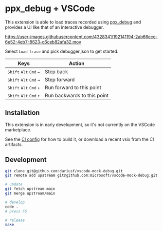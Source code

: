 
# ppx_debug + VSCode

This extension is able to load traces recorded using [ppx_debug](https://github.com/dariusf/ppx_debug) and provides a UI like that of an interactive debugger.

https://user-images.githubusercontent.com/4328341/192141194-2ab66ece-6e52-4eb7-8623-c6ceb82afa32.mov

Select `Load trace` and pick debugger.json to get started.

| Keys                                                        | Action                      |
| ----------------------------------------------------------- | --------------------------- |
| <kbd>Shift</kbd> <kbd>Alt</kbd> <kbd>Cmd</kbd> <kbd>←</kbd> | Step back                   |
| <kbd>Shift</kbd> <kbd>Alt</kbd> <kbd>Cmd</kbd> <kbd>→</kbd> | Step forward                |
| <kbd>Shift</kbd> <kbd>Alt</kbd> <kbd>Cmd</kbd> <kbd>↓</kbd> | Run forward to this point   |
| <kbd>Shift</kbd> <kbd>Alt</kbd> <kbd>Cmd</kbd> <kbd>↑</kbd> | Run backwards to this point |

## Installation

This extension is in early development, so it's not currently on the VSCode marketplace.

See the [CI config](.github/workflows/ci.yml) for how to build it, or download a recent vsix from the CI artifacts.

## Development

```sh
git clone git@github.com:dariusf/vscode-mock-debug.git
git remote add upstream git@github.com:microsoft/vscode-mock-debug.git

# update
git fetch upstream main
git merge upstream/main

# develop
code .
# press F5

# release
make
```
